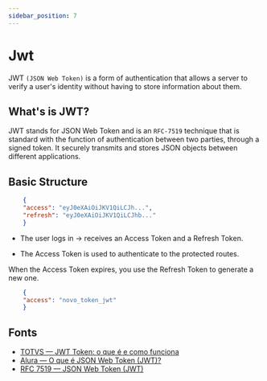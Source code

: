 ```yaml
---
sidebar_position: 7
---
```


# Jwt 

JWT ```(JSON Web Token)``` is a form of authentication that allows a server to verify a user's identity without having to store information about them.

## What's is JWT? 

JWT stands for JSON Web Token and is an ```RFC-7519``` technique that is standard with the function of authentication between two parties, through a signed token. It securely transmits and stores JSON objects between different applications.


## Basic Structure 

````json
    {
    "access": "eyJ0eXAiOiJKV1QiLCJh...",
    "refresh": "eyJ0eXAiOiJKV1QiLCJhb..."
    }
````

- The user logs in → receives an Access Token and a Refresh Token.

- The Access Token is used to authenticate to the protected routes.

When the Access Token expires, you use the Refresh Token to generate a new one.

````json
    {
    "access": "novo_token_jwt"
    }
````

## Fonts 

- [TOTVS — JWT Token: o que é e como funciona](https://www.totvs.com/blog/gestao-para-assinatura-de-documentos/jwt-token/)
- [Alura — O que é JSON Web Token (JWT)?](https://www.alura.com.br/artigos/o-que-e-json-web-tokens)
- [RFC 7519 — JSON Web Token (JWT)](https://www.rfc-editor.org/rfc/rfc7519)
